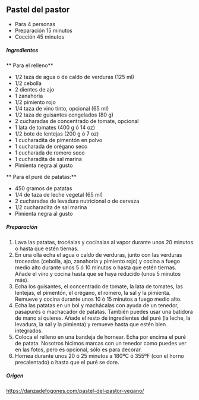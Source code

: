 ## Pastel del pastor

* Para 4 personas
* Preparación 15 minutos
* Cocción 45 minutos

##### Ingredientes

** Para el relleno**
* 1/2 taza de agua o de caldo de verduras (125 ml)
* 1/2 cebolla
* 2 dientes de ajo
* 1 zanahoria
* 1/2 pimiento rojo
* 1/4 taza de vino tinto, opcional (65 ml)
* 1/2 taza de guisantes congelados (80 g)
* 2 cucharadas de concentrado de tomate, opcional
* 1 lata de tomates (400 g ó 14 oz)
* 1/2 bote de lentejas (200 g ó 7 oz)
* 1 cucharadita de pimentón en polvo
* 1 cucharada de orégano seco
* 1 cucharada de romero seco
* 1 cucharadita de sal marina
* Pimienta negra al gusto

** Para el puré de patatas:**
* 450 gramos de patatas
* 1/4 de taza de leche vegetal (65 ml)
* 2 cucharadas de levadura nutricional o de cerveza
* 1/2 cucharadita de sal marina
* Pimienta negra al gusto

##### Preparación

1. Lava las patatas, trocéalas y cocínalas al vapor durante unos 20 minutos o hasta que estén tiernas.
2. En una olla echa el agua o caldo de verduras, junto con las verduras troceadas (cebolla, ajo, zanahoria y pimiento rojo) y cocina a fuego medio alto durante unos 5 ó 10 minutos o hasta que estén tiernas. Añade el vino y cocina hasta que se haya reducido (unos 5 minutos más).
3. Echa los guisantes, el concentrado de tomate, la lata de tomates, las lentejas, el pimentón, el orégano, el romero, la sal y la pimienta. Remueve y cocina durante unos 10 ó 15 minutos a fuego medio alto.
4. Echa las patatas en un bol y machácalas con ayuda de un tenedor, pasapurés o machacador de patatas. También puedes usar una batidora de mano si quieres. Añade el resto de ingredientes del puré (la leche, la levadura, la sal y la pimienta) y remueve hasta que estén bien integrados.
5. Coloca el relleno en una bandeja de hornear. Echa por encima el puré de patata. Nosotros hicimos marcas con un tenedor como puedes ver en las fotos, pero es opcional, sólo es para decorar.
6. Hornea durante unos 20 ó 25 minutos a 180ºC ó 355ºF (con el horno precalentado) o hasta que el puré se dore. 

##### Origen

https://danzadefogones.com/pastel-del-pastor-vegano/
